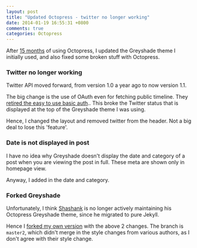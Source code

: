 ```yaml
---
layout: post
title: "Updated Octopress - twitter no longer working"
date: 2014-01-19 16:55:31 +0800
comments: true
categories: Octopress
---
```


After [15 months](/2012/09/10/switched-from-wordpress-to-octopress/) of using Octopress, I updated the Greyshade theme I initially used, and also fixed some broken stuff with Octopress.

<!-- more -->

### Twitter no longer working

Twitter API moved forward, from version 1.0 a year ago to now version 1.1.

The big change is the use of OAuth even for fetching public timeline. They [retired the easy to use basic auth](https://blog.twitter.com/2013/api-v1-retirement-update).. This broke the Twitter status that is displayed at the top of the Greyshade theme I was using.

Hence, I changed the layout and removed twitter from the header. Not a big deal to lose this 'feature'.


### Date is not displayed in post

I have no idea why Greyshade doesn't display the date and category of a post when you are viewing the post in full. These meta are shown only in homepage view.

Anyway, I added in the date and category.


### Forked Greyshade

Unfortunately, I think [Shashank](http://shashankmehta.in/archive/2012/greyshade.html) is no longer actively maintaining his Octopress Greyshade theme, since he migrated to pure Jekyll.

Hence I [forked my own version](https://github.com/samwize/greyshade/tree/master2) with the above 2 changes. The branch is `master2`, which didn't merge in the style changes from various authors, as I don't agree with their style change.
